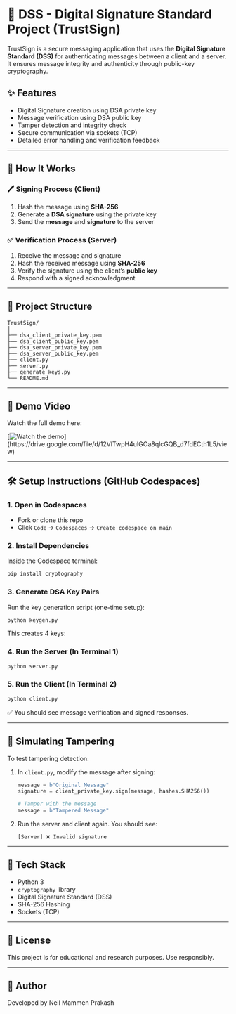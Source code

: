 # 🔐 DSS - Digital Signature Standard Project (TrustSign)

TrustSign is a secure messaging application that uses the **Digital Signature Standard (DSS)** for authenticating messages between a client and a server. It ensures message integrity and authenticity through public-key cryptography.

## ✨ Features

- Digital Signature creation using DSA private key
- Message verification using DSA public key
- Tamper detection and integrity check
- Secure communication via sockets (TCP)
- Detailed error handling and verification feedback

---

## 🧠 How It Works

### 🖊️ Signing Process (Client)
1. Hash the message using **SHA-256**
2. Generate a **DSA signature** using the private key
3. Send the **message** and **signature** to the server

### ✅ Verification Process (Server)
1. Receive the message and signature
2. Hash the received message using **SHA-256**
3. Verify the signature using the client’s **public key**
4. Respond with a signed acknowledgment

---

## 📁 Project Structure

```
TrustSign/
│
├── dsa_client_private_key.pem
├── dsa_client_public_key.pem
├── dsa_server_private_key.pem
├── dsa_server_public_key.pem
├── client.py
├── server.py
├── generate_keys.py
└── README.md
```

---

## 🎥 Demo Video
Watch the full demo here:

[![Watch the demo](https://dummyimage.com/300x200/432cdb/000000&text=demo+video!)](https://drive.google.com/file/d/12VlTwpH4uIGOa8qlcGQB_d7fdECth1L5/view)


---

## 🛠️ Setup Instructions (GitHub Codespaces)

### 1. Open in Codespaces
- Fork or clone this repo
- Click `Code` → `Codespaces` → `Create codespace on main`

### 2. Install Dependencies
Inside the Codespace terminal:

```bash
pip install cryptography
```

### 3. Generate DSA Key Pairs
Run the key generation script (one-time setup):

```bash
python keygen.py
```

This creates 4 keys:

### 4. Run the Server (In Terminal 1)

```bash
python server.py
```

### 5. Run the Client (In Terminal 2)

```bash
python client.py
```

✅ You should see message verification and signed responses.

---

## 🧪 Simulating Tampering

To test tampering detection:

1. In `client.py`, modify the message after signing:
   ```python
   message = b"Original Message"
   signature = client_private_key.sign(message, hashes.SHA256())

   # Tamper with the message
   message = b"Tampered Message"
   ```

2. Run the server and client again. You should see:
   ```
   [Server] ❌ Invalid signature
   ```

---

## 📜 Tech Stack
- Python 3
- `cryptography` library
- Digital Signature Standard (DSS)
- SHA-256 Hashing
- Sockets (TCP)

---

## 📄 License
This project is for educational and research purposes. Use responsibly.

---

## 🙌 Author
Developed by Neil Mammen Prakash

